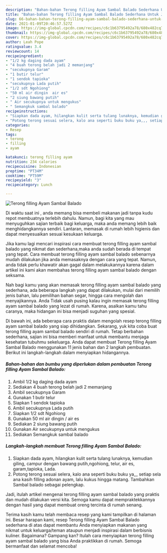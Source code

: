 ```yaml
---
description: "Bahan-bahan Terong filling Ayam Sambal Balado Sederhana Untuk Jualan"
title: "Bahan-bahan Terong filling Ayam Sambal Balado Sederhana Untuk Jualan"
slug: 66-bahan-bahan-terong-filling-ayam-sambal-balado-sederhana-untuk-jualan
date: 2021-01-09T20:46:57.527Z
image: https://img-global.cpcdn.com/recipes/c6c1b63795492a78/680x482cq70/terong-filling-ayam-sambal-balado-foto-resep-utama.jpg
thumbnail: https://img-global.cpcdn.com/recipes/c6c1b63795492a78/680x482cq70/terong-filling-ayam-sambal-balado-foto-resep-utama.jpg
cover: https://img-global.cpcdn.com/recipes/c6c1b63795492a78/680x482cq70/terong-filling-ayam-sambal-balado-foto-resep-utama.jpg
author: Leah Pope
ratingvalue: 3.4
reviewcount: 14
recipeingredient:
- "1/2 kg daging dada ayam"
- "4 buah terong belah jadi 2 memanjang"
- "secukupnya Garam"
- "1 butir telur"
- "1 sendok tapioka"
- "secukupnya Lada putih"
- "1/2 sdt Ngohiong"
- "50 ml air dingin  air es"
- "2 siung bawang putih"
- " Air secukupnya untuk mengukus"
- " Semangkuk sambal balado"
recipeinstructions:
- "Siapkan dada ayam, hilangkan kulit serta tulang lunaknya, kemudian giling, campur dengan bawang putih,ngohiong, telur, air es, garam,tapioka, Lada."
- "Potong terong sesuai selera, kalo ana seperti buku buku ya,,, setiap sela ana kasih filling adonan ayam, lalu kukus hingga matang. Tambahkan Sambal balado sebagai pelengkap."
categories:
- Resep
tags:
- terong
- filling
- ayam

katakunci: terong filling ayam 
nutrition: 234 calories
recipecuisine: Indonesian
preptime: "PT34M"
cooktime: "PT59M"
recipeyield: "3"
recipecategory: Lunch

---
```



![Terong filling Ayam Sambal Balado](https://img-global.cpcdn.com/recipes/c6c1b63795492a78/680x482cq70/terong-filling-ayam-sambal-balado-foto-resep-utama.jpg)

Di waktu  saat ini , anda memang bisa membeli makanan jadi tanpa kudu repot membuatnya terlebih dahulu. Namun, bagi kita yang mau menyuguhkan sajian terbaik bagi keluarga, maka anda memang lebih baik menghidangkannya sendiri. Lantaran, memasak di rumah lebih higienis dan dapat menyesuaikan sesuai kesukaan keluarga.

Jika kamu lagi mencari inspirasi cara membuat terong filling ayam sambal balado yang nikmat dan sederhana,maka anda sudah berada di tempat yang tepat. Cara membuat terong filling ayam sambal balado  sebenarnya mudah dilakukan jika anda memasaknya dengan cara yang tepat. Namun, anda tidak perlu khawatir akan gagal dalam melakukannya 
karena dalam artikel ini kami akan membahas terong filling ayam sambal balado dengan seksama.  



Nah bagi kamu yang akan memasak terong filling ayam sambal balado yang sederhana, ada beberapa langkah yang dapat dilakukan, mulai dari memilih jenis bahan, lalu pemilihan bahan segar, hingga cara mengolah dan menyajikannya. Anda Tidak usah pusing kalau ingin memasak terong filling ayam sambal balado yang lezat di rumah. Karena, asalkan kamu  tahu caranya, maka hidangan ini bisa menjadi suguhan yang spesial.

Di bawah ini, ada beberapa cara praktis  dalam mengolah resep terong filling ayam sambal balado yang siap dihidangkan. Sekarang, yuk kita coba buat terong filling ayam sambal balado sendiri di rumah. Tetap berbahan sederhana, sajian ini bisa memberi manfaat untuk membantu menjaga kesehatan tubuhmu sekeluarga. Anda dapat membuat Terong filling Ayam Sambal Balado menggunakan 11 jenis bahan dan 2 langkah pembuatan. Berikut ini langkah-langkah dalam menyiapkan hidangannya.

<!--inarticleads1-->

##### Bahan-bahan dan bumbu yang diperlukan dalam pembuatan Terong filling Ayam Sambal Balado:

1. Ambil 1/2 kg daging dada ayam
1. Sediakan 4 buah terong belah jadi 2 memanjang
1. Ambil secukupnya Garam
1. Gunakan 1 butir telur
1. Siapkan 1 sendok tapioka
1. Ambil secukupnya Lada putih
1. Siapkan 1/2 sdt Ngohiong
1. Gunakan 50 ml air dingin / air es
1. Sediakan 2 siung bawang putih
1. Gunakan  Air secukupnya untuk mengukus
1. Sediakan  Semangkuk sambal balado




<!--inarticleads2-->

##### Langkah-langkah membuat Terong filling Ayam Sambal Balado:

1. Siapkan dada ayam, hilangkan kulit serta tulang lunaknya, kemudian giling, campur dengan bawang putih,ngohiong, telur, air es, garam,tapioka, Lada.
1. Potong terong sesuai selera, kalo ana seperti buku buku ya,,, setiap sela ana kasih filling adonan ayam, lalu kukus hingga matang. Tambahkan Sambal balado sebagai pelengkap.




Jadi, itulah artikel mengenai  terong filling ayam sambal balado  yang praktis dan mudah dilakukan versi kita. Semoga kamu dapat mempraktekkannya dengan hasil yang dapat membuat oreng tercinta di rumah senang. 

Terima kasih kamu telah membaca resep yang kami tampilkan di halaman ini. Besar harapan kami, resep  Terong filling Ayam Sambal Balado sederhana di atas dapat membantu Anda menyiapkan makanan yang nikmat untuk keluarga/teman ataupun menjadi inspirasi dalam berbisnis kuliner. Bagaimana? Gampang kan? Itulah cara menyiapkan terong filling ayam sambal balado yang bisa Anda praktikkan di rumah. Semoga bermanfaat dan selamat mencoba!


